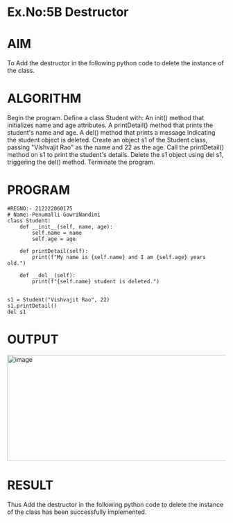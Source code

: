 # Ex.No:5B Destructor
# AIM
To Add the destructor in the following python code to delete the instance of the class.

# ALGORITHM
Begin the program.
Define a class Student with:
An init() method that initializes name and age attributes.
A printDetail() method that prints the student's name and age.
A del() method that prints a message indicating the student object is deleted.
Create an object s1 of the Student class, passing "Vishvajit Rao" as the name and 22 as the age.
Call the printDetail() method on s1 to print the student's details.
Delete the s1 object using del s1, triggering the del() method.
Terminate the program.
# PROGRAM
```
#REGNO:- 212222060175
# Name:-Penumalli GowriNandini
class Student:
	def __init__(self, name, age):
		self.name = name
		self.age = age

	def printDetail(self):
		print(f"My name is {self.name} and I am {self.age} years old.")

	def __del__(self):
	    print(f"{self.name} student is deleted.")


s1 = Student("Vishvajit Rao", 22)
s1.printDetail()
del s1
```
# OUTPUT
<img width="1151" height="244" alt="image" src="https://github.com/user-attachments/assets/a54ddb70-713a-4a67-a24c-6c1d45c999fb" />


# RESULT
Thus Add the destructor in the following python code to delete the instance of the class has been successfully implemented.
